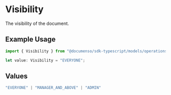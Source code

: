 # Visibility

The visibility of the document.

## Example Usage

```typescript
import { Visibility } from "@documenso/sdk-typescript/models/operations";

let value: Visibility = "EVERYONE";
```

## Values

```typescript
"EVERYONE" | "MANAGER_AND_ABOVE" | "ADMIN"
```